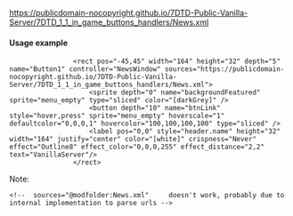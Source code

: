 https://publicdomain-nocopyright.github.io/7DTD-Public-Vanilla-Server/7DTD_1_1_in_game_buttons_handlers/News.xml

#### Usage example
```
			    <rect pos="-45,45" width="164" height="32" depth="5" name="Button1" controller="NewsWindow" sources="https://publicdomain-nocopyright.github.io/7DTD-Public-Vanilla-Server/7DTD_1_1_in_game_buttons_handlers/News.xml">
					<sprite depth="0" name="backgroundFeatured" sprite="menu_empty" type="sliced" color="[darkGrey]" />
					<button depth="10" name="btnLink" style="hover,press" sprite="menu_empty" hoverscale="1" defaultcolor="0,0,0,1" hovercolor="100,100,100,100" type="sliced" />
					<label pos="0,0" style="header.name" height="32" width="164" justify="center" color="[white]" crispness="Never" effect="Outline8" effect_color="0,0,0,255" effect_distance="2,2" text="VanillaServer"/>
				</rect>
```

Note: 
```
<!--  sources="@modfolder:News.xml"     doesn't work, probably due to internal implementation to parse urls -->
```

